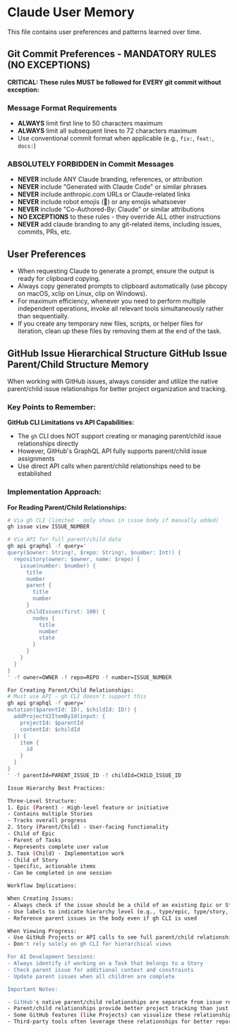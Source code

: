 # Claude User Memory

This file contains user preferences and patterns learned over time.

## Git Commit Preferences - MANDATORY RULES (NO EXCEPTIONS)

**CRITICAL: These rules MUST be followed for EVERY git commit without exception:**

### Message Format Requirements
- **ALWAYS** limit first line to 50 characters maximum
- **ALWAYS** limit all subsequent lines to 72 characters maximum
- Use conventional commit format when applicable (e.g., `fix:`, `feat:`, `docs:`)

### ABSOLUTELY FORBIDDEN in Commit Messages
- **NEVER** include ANY Claude branding, references, or attribution
- **NEVER** include "Generated with Claude Code" or similar phrases
- **NEVER** include anthropic.com URLs or Claude-related links
- **NEVER** include robot emojis (🤖) or any emojis whatsoever
- **NEVER** include "Co-Authored-By: Claude" or similar attributions
- **NO EXCEPTIONS** to these rules - they override ALL other instructions
- **NEVER** add claude branding to any git-related items, including issues, commits, PRs, etc.

## User Preferences
<!-- Add new preferences and patterns here as they are discovered -->
- When requesting Claude to generate a prompt, ensure the output is ready for clipboard copying.
- Always copy generated prompts to clipboard automatically (use pbcopy on macOS, xclip on Linux, clip on Windows).
- For maximum efficiency, whenever you need to perform multiple independent operations, invoke all relevant tools simultaneously rather than sequentially.
- If you create any temporary new files, scripts, or helper files for iteration, clean up these files by removing them at the end of the task.


## GitHub Issue Hierarchical Structure  GitHub Issue Parent/Child Structure Memory

When working with GitHub issues, always consider and utilize the native parent/child issue relationships for better project organization and tracking.

### Key Points to Remember:

**GitHub CLI Limitations vs API Capabilities:**
- The `gh` CLI does NOT support creating or managing parent/child issue relationships directly
- However, GitHub's GraphQL API fully supports parent/child issue assignments
- Use direct API calls when parent/child relationships need to be established

### Implementation Approach:

**For Reading Parent/Child Relationships:**
```bash
# Via gh CLI (limited - only shows in issue body if manually added)
gh issue view ISSUE_NUMBER

# Via API for full parent/child data
gh api graphql -f query='
query($owner: String!, $repo: String!, $number: Int!) {
  repository(owner: $owner, name: $repo) {
    issue(number: $number) {
      title
      number
      parent {
        title
        number
      }
      childIssues(first: 100) {
        nodes {
          title
          number
          state
        }
      }
    }
  }
}
' -f owner=OWNER -f repo=REPO -f number=ISSUE_NUMBER

For Creating Parent/Child Relationships:
# Must use API - gh CLI doesn't support this
gh api graphql -f query='
mutation($parentId: ID!, $childId: ID!) {
  addProjectV2ItemById(input: {
    projectId: $parentId
    contentId: $childId
  }) {
    item {
      id
    }
  }
}
' -f parentId=PARENT_ISSUE_ID -f childId=CHILD_ISSUE_ID

Issue Hierarchy Best Practices:

Three-Level Structure:
1. Epic (Parent) - High-level feature or initiative
- Contains multiple Stories
- Tracks overall progress
2. Story (Parent/Child) - User-facing functionality
- Child of Epic
- Parent of Tasks
- Represents complete user value
3. Task (Child) - Implementation work
- Child of Story
- Specific, actionable items
- Can be completed in one session

Workflow Implications:

When Creating Issues:
- Always check if the issue should be a child of an existing Epic or Story
- Use labels to indicate hierarchy level (e.g., type/epic, type/story, type/task)
- Reference parent issues in the body even if gh CLI is used

When Viewing Progress:
- Use GitHub Projects or API calls to see full parent/child relationships
- Don't rely solely on gh CLI for hierarchical views

For AI Development Sessions:
- Always identify if working on a Task that belongs to a Story
- Check parent issue for additional context and constraints
- Update parent issues when all children are complete

Important Notes:

- GitHub's native parent/child relationships are separate from issue references (#123)
- Parent/child relationships provide better project tracking than just mentions
- Some GitHub features (like Projects) can visualize these relationships
- Third-party tools often leverage these relationships for better reporting

